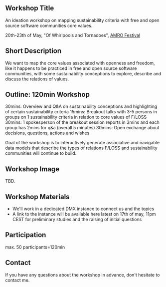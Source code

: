 ## Workshop Title

An ideation workshop on mapping sustainability criteria with free and open source software communities core values.

20th-23th of May, "Of Whirlpools and Tornadoes", [AMRO Festival](https://www.radical-openness.org/en)

## Short Description

We want to map the core values associated with openness and freedom, like it happens to be practiced in free and open source software communities, with some sustainability conceptions to explore, describe and discuss the relations of values.

## Outline: 120min Workshop

30mins: Overview and Q&A on sustainability conceptions and highlighting of certain sustainability criteria
15mins: Breakout talks with 3-5 persons in groups on 1 sustainability criteria in relation to core values of F/LOSS
30mins: 1 spokesperson of the breakout session reports in 3mins and each group has 2mins for q&a (overall 5 minutes)
30mins: Open exchange about decisions, questions, actions and wishes

Goal of the workshop is to interactively generate associative and navigable data models that describe the types of relations F/LOSS and sustainability communities will continue to build.

## Workshop Image

TBD.

## Workshop Materials

- We'll work in a dedicated DMX instance to connect us and the topics
- A link to the instance will be available here latest on 17th of may, 11pm CEST for preliminary studies and the raising of initial questions

## Participation

max. 50 participants=120min

## Contact

If you have any questions about the workshop in advance, don't hesitate to contact me.

